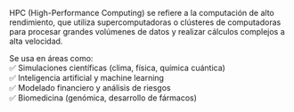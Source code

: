 HPC (High-Performance Computing) se refiere a la computación de alto rendimiento, que utiliza supercomputadoras o clústeres de computadoras para procesar grandes volúmenes de datos y realizar cálculos complejos a alta velocidad.

Se usa en áreas como:  
✅ Simulaciones científicas (clima, física, química cuántica)  
✅ Inteligencia artificial y machine learning  
✅ Modelado financiero y análisis de riesgos  
✅ Biomedicina (genómica, desarrollo de fármacos)

